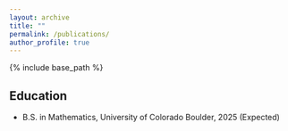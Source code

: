 ```yaml
---
layout: archive
title: ""
permalink: /publications/
author_profile: true
---
```


{% include base_path %}

## Education
* B.S. in Mathematics, University of Colorado Boulder, 2025 (Expected)
